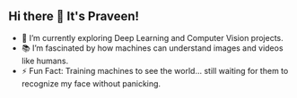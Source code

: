 ## Hi there 👋 It's Praveen!

<!--
**Praveen-M54/Praveen-M54** is a ✨ _special_ ✨ repository because its `README.md` (this file) appears on your GitHub profile.

- 🔭 I’m currently working on ...
- 🌱 I’m currently learning ...
- 👯 I’m looking to collaborate on ...
- 🤔 I’m looking for help with ...
- 💬 Ask me about ...
- 📫 How to reach me: ...
- 😄 Pronouns: ...
- ⚡ Fun fact: ...
-->

<!--
### GitHub Stats
![GitHub Stats](https://github-readme-stats.vercel.app/api?username=Praveen-M54&show_icons=true&hide_title=true&count_private=true&include_all_commits=true&theme=dark&hide_border=true&ring_color=0088ff)

![GitHub Streak](https://streak-stats.demolab.com/?user=Praveen-M54&theme=dark&hide_border=true&ring_color=0088ff)
-->

- 🔭 I’m currently exploring Deep Learning and Computer Vision projects.
- 📚 I’m fascinated by how machines can understand images and videos like humans.
- ⚡ Fun Fact: Training machines to see the world... still waiting for them to recognize my face without panicking.
